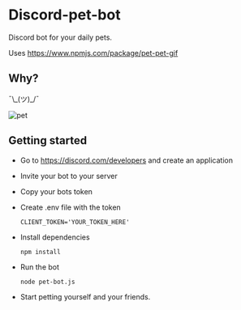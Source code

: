 # Discord-pet-bot

Discord bot for your daily pets.

Uses https://www.npmjs.com/package/pet-pet-gif


## Why?

¯\\\_(ツ)\_/¯


![pet](https://user-images.githubusercontent.com/48166553/139668027-e6f47ae6-b547-46c1-8210-227ed6c61a93.gif)

## Getting started

* Go to https://discord.com/developers and create an application
* Invite your bot to your server
* Copy your bots token
* Create .env file with the token
             
      CLIENT_TOKEN='YOUR_TOKEN_HERE'
      
* Install dependencies

      npm install
      
* Run the bot
    
      node pet-bot.js

* Start petting yourself and your friends.
